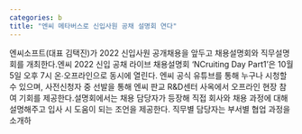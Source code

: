 ```yaml
---
categories: b
title: "엔씨 메타버스로 신입사원 공채 설명회 연다"
---
```

엔씨소프트(대표 김택진)가 2022 신입사원 공개채용을 앞두고 채용설명회와 직무설명회를 개최한다.엔씨 2022 신입 공채 라이브 채용설명회 ‘NCruiting Day Part1’은 10월 5일 오후 7시 온∙오프라인으로 동시에 열린다. 엔씨 공식 유튜브를 통해 누구나 시청할 수 있으며, 사전신청자 중 선발을 통해 엔씨 판교 R&D센터 사옥에서 오프라인 현장 참여 기회를 제공한다.설명회에서는 채용 담당자가 등장해 직접 회사와 채용 과정에 대해 설명해주고 입사 시 도움이 되는 조언을 제공한다. 직무별 담당자는 부서별 협업 과정을 소개하